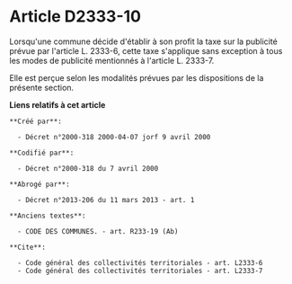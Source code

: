 # Article D2333-10

Lorsqu'une commune décide d'établir à son profit la taxe sur la publicité prévue par l'article L. 2333-6, cette taxe
s'applique sans exception à tous les modes de publicité mentionnés à l'article L. 2333-7.

Elle est perçue selon les modalités prévues par les dispositions de la présente section.

**Liens relatifs à cet article**

	**Créé par**:

	  - Décret n°2000-318 2000-04-07 jorf 9 avril 2000

	**Codifié par**:

	  - Décret n°2000-318 du 7 avril 2000

	**Abrogé par**:

	  - Décret n°2013-206 du 11 mars 2013 - art. 1

	**Anciens textes**:

	  - CODE DES COMMUNES. - art. R233-19 (Ab)

	**Cite**:

	  - Code général des collectivités territoriales - art. L2333-6
	  - Code général des collectivités territoriales - art. L2333-7

